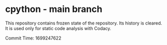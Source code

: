 # cpython - main branch

This repository contains frozen state of the repository.
Its history is cleared. It is used only for static code
analysis with Codacy.

Commit Time: 1699247622